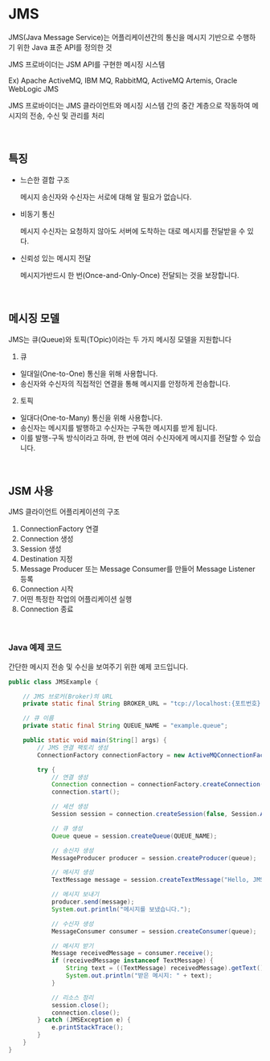 # JMS
JMS(Java Message Service)는 어플리케이션간의 통신을 메시지 기반으로 수행하기 위한 Java 표준 API를 정의한 것

JMS 프로바이더는 JSM API를 구현한 메시징 시스템

Ex) Apache ActiveMQ, IBM MQ, RabbitMQ, ActiveMQ Artemis, Oracle WebLogic JMS

JMS 프로바이더는 JMS 클라이언트와 메시징 시스템 간의 중간 계층으로 작동하여 메시지의 전송, 수신 및 관리를 처리


<br>

## 특징
- 느슨한 결합 구조
 
    메시지 송신자와 수신자는 서로에 대해 알 필요가 없습니다.
- 비동기 통신

    메시지 수신자는 요청하지 않아도 서버에 도착하는 대로 메시지를 전달받을 수 있다.
- 신뢰성 있는 메시지 전달

    메시지가반드시 한 번(Once-and-Only-Once) 전달되는 것을 보장합니다.

<br>

## 메시징 모델
JMS는 큐(Queue)와 토픽(TOpic)이라는 두 가지 메시징 모델을 지원합니다

1. 큐
- 일대일(One-to-One) 통신을 위해 사용합니다.
- 송신자와 수신자의 직접적인 연결을 통해 메시지를 안정하게 전송합니다.

2. 토픽
- 일대다(One-to-Many) 통신을 위해 사용합니다.
- 송신자는 메시지를 발행하고 수신자는 구독한 메시지를 받게 됩니다.
- 이를 발행-구독 방식이라고 하며, 한 번에 여러 수신자에게 메시지를 전달할 수 있습니다.

<br>

## JSM 사용
JMS 클라이언트 어플리케이션의 구조
1. ConnectionFactory 연결
2. Connection 생성
3. Session 생성
4. Destination 지정
5. Message Producer 또는 Message Consumer를 만들어 Message Listener 등록
6. Connection 시작
7. 어떤 특정한 작업의 어플리케이션 실행
8. Connection 종료

<br>

### Java 예제 코드

간단한 메시지 전송 및 수신을 보여주기 위한 예제 코드입니다.

``` java
public class JMSExample {

    // JMS 브로커(Broker)의 URL
    private static final String BROKER_URL = "tcp://localhost:{포트번호}";

    // 큐 이름
    private static final String QUEUE_NAME = "example.queue";

    public static void main(String[] args) {
        // JMS 연결 팩토리 생성
        ConnectionFactory connectionFactory = new ActiveMQConnectionFactory(BROKER_URL);

        try {
            // 연결 생성
            Connection connection = connectionFactory.createConnection();
            connection.start();

            // 세션 생성
            Session session = connection.createSession(false, Session.AUTO_ACKNOWLEDGE);

            // 큐 생성
            Queue queue = session.createQueue(QUEUE_NAME);

            // 송신자 생성
            MessageProducer producer = session.createProducer(queue);

            // 메시지 생성
            TextMessage message = session.createTextMessage("Hello, JMS!");

            // 메시지 보내기
            producer.send(message);
            System.out.println("메시지를 보냈습니다.");

            // 수신자 생성
            MessageConsumer consumer = session.createConsumer(queue);

            // 메시지 받기
            Message receivedMessage = consumer.receive();
            if (receivedMessage instanceof TextMessage) {
                String text = ((TextMessage) receivedMessage).getText();
                System.out.println("받은 메시지: " + text);
            }

            // 리소스 정리
            session.close();
            connection.close();
        } catch (JMSException e) {
            e.printStackTrace();
        }
    }
}
```